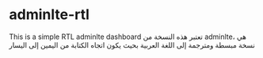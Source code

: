 # adminlte-rtl
This is a simple RTL adminlte dashboard
تعتبر هذه النسخة من adminlte، هي نسخة مبسطة ومترجمة إلى اللغة العربية بحيث يكون اتجاه الكتابة من اليمين إلى اليسار
